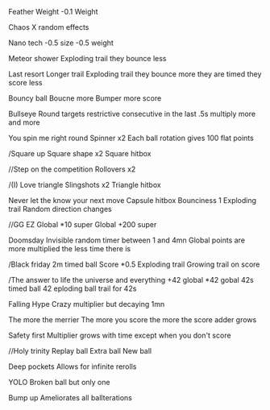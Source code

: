 Feather Weight
    -0.1 Weight

Chaos
    X random effects

Nano tech
    -0.5 size
    -0.5 weight

Meteor shower
    Exploding trail
        they bounce less

Last resort
    Longer trail
    Exploding trail
        they bounce more
        they are timed
        they score less

Bouncy ball
    Boucne more
    Bumper more score

Bullseye
    Round targets restrictive consecutive in the last .5s multiply more and more

You spin me right round
    Spinner x2
    Each ball rotation gives 100 flat points

/Square up
    Square shape x2
    Square hitbox

//Step on the competition
    Rollovers x2

/(I) Love triangle
    Slingshots x2
    Triangle hitbox

Never let the know your next move
    Capsule hitbox
    Bounciness 1
    Exploding trail
    Random direction changes

//GG EZ
    Global *10 super
    Global +200 super

Doomsday
    Invisible random timer between 1 and 4mn
    Global points are more multiplied the less time there is

/Black friday
    2m timed ball
    Score *0.5
    Exploding trail
    Growing trail on score

/The answer to life the universe and everything
    +42 global
    *42 gobal
    42s timed ball
    42 eploding ball trail for 42s

Falling Hype
    Crazy multiplier but decaying 1mn

The more the merrier
    The more you score the more the score adder grows

Safety first
    Multiplier grows with time except when you don't score

//Holy trinity
    Replay ball
    Extra ball
    New ball

Deep pockets
    Allows for infinite rerolls

YOLO
    Broken ball but only one

Bump up
    Ameliorates all ballterations